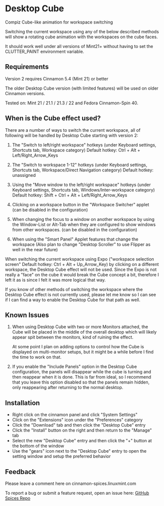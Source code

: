 # Desktop Cube

Compiz Cube-like animation for workspace switching

Switching the current workspace using any of the below described methods will show a rotating cube animation with the workspaces on the cube faces.

It should work well under all versions of Mint21+ without having to set the CLUTTER_PAINT environment variable.

## Requirements

Version 2 requires Cinnamon 5.4 (Mint 21) or better

The older Desktop Cube version (with limited features) will be used on older Cinnamon versions.

Tested on: Mint 21 / 21.1 / 21.3 / 22 and Fedora Cinnamon-Spin 40.

## When is the Cube effect used?

There are a number of ways to switch the current workspace, all of following will be handled by Desktop Cube starting with version 2:

1. The "Switch to left/right workspace" hotkeys (under Keyboard settings, Shortcuts tab, Workspace category) Default hotkey: Ctrl + Alt + Left/Right_Arrow_Keys

2. The "Switch to workspace 1-12" hotkeys (under Keyboard settings, Shortcuts tab, Workspace/Direct Navigation category) Default hotkey: unassigned

3. Using the "Move window to the left/right workspace" hotkeys (under Keyboard settings, Shortcuts tab, Windows/Inter-workspace category) Default hotkey: Shift + Ctrl + Alt + Left/Right_Arrow_Keys

4. Clicking on a workspace button in the "Workspace Switcher" applet (can be disabled in the configuration)

5. When changing the focus to a window on another workspace by using the Window-List or Alt-Tab when they are configured to show windows from other workspaces. (can be disabled in the configuration)

6. When using the "Smart Panel" Applet features that change the workspace (Also plan to change "Desktop Scroller" to use Flipper as well in the near future)

When switching the current workspace using Expo ("workspace selection screen" Default hotkey: Ctrl + Alt + Up_Arrow_Key) by clicking on a different workspace, the Desktop Cube effect will not be used. Since the Expo is not really a "face" on the cube it would break the Cube concept a bit, therefore I left it as is since I felt it was more logical that way.

If you know of other methods of switching the workspace where the Desktop Cube effect is not currently used, please let me know so I can see if I can find a way to enable the Desktop Cube for that path as well.

## Known Issues

1. When using Desktop Cube with two or more Monitors attached, the Cube will be placed in the middle of the overall desktop which will likely appear spit between the monitors, kind of ruining the effect.
   
   At some point I plan on adding options to control how the Cube is displayed on multi-monitor setups, but it might be a while before I find the time to work on that.

2. If you enable the "Include Panels" option in the Desktop Cube configuration, the panels will disappear while the cube is turning and then reappear when it is done. This is far from ideal, so I recommend that you leave this option disabled so that the panels remain hidden, only reappearing after returning to the normal desktop.

## Installation

- Right click on the cinnamon panel and click "System Settings"
- Click on the "Extensions" icon under the "Preferences" category
- Click the "Download" tab and then click the "Desktop Cube" entry
- Click the "Install" button on the right and then return to the "Manage" tab
- Select the new "Desktop Cube" entry and then click the "+" button at the bottom of the window
- Use the "gears" icon next to the "Desktop Cube" entry to open the setting window and setup the preferred behavior

## Feedback

Please leave a comment here on cinnamon-spices.linuxmint.com

To report a bug or submit a feature request, open an issue here: [GitHub Spices Repo](https://github.com/linuxmint/cinnamon-spices-extensions/issues/new/choose)
